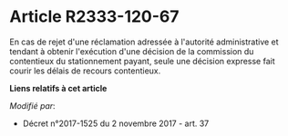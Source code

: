 # Article R2333-120-67

En cas de rejet d'une réclamation adressée à l'autorité administrative et tendant à obtenir l'exécution d'une décision de la
commission du contentieux du stationnement payant, seule une décision expresse fait courir les délais de recours contentieux.

**Liens relatifs à cet article**

_Modifié par_:

  - Décret n°2017-1525 du 2 novembre 2017 - art. 37
